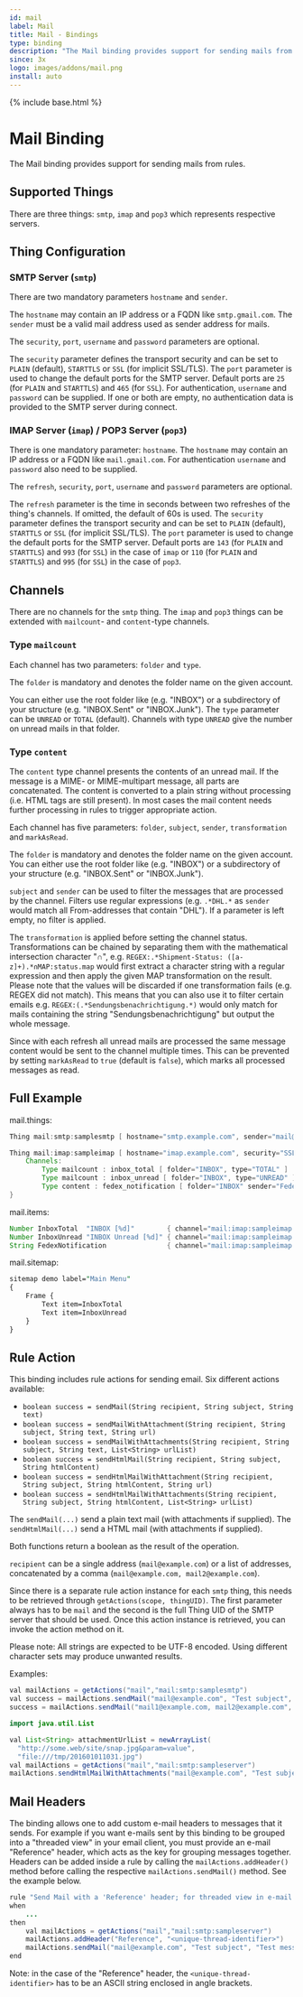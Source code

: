 ```yaml
---
id: mail
label: Mail
title: Mail - Bindings
type: binding
description: "The Mail binding provides support for sending mails from rules."
since: 3x
logo: images/addons/mail.png
install: auto
---
```


<!-- Attention authors: Do not edit directly. Please add your changes to the appropriate source repository -->

{% include base.html %}

# Mail Binding

The Mail binding provides support for sending mails from rules.

## Supported Things

There are three things: `smtp`, `imap` and `pop3` which represents respective servers.

## Thing Configuration

### SMTP Server (`smtp`)

There are two mandatory parameters `hostname` and `sender`.

The `hostname` may contain an IP address or a FQDN like `smtp.gmail.com`.
The `sender` must be a valid mail address used as sender address for mails.

The `security`, `port`, `username` and `password` parameters are optional.

The `security` parameter defines the transport security and can be set to `PLAIN` (default), `STARTTLS` or `SSL` (for implicit SSL/TLS).
The `port` parameter is used to change the default ports for the SMTP server.
Default ports are `25` (for `PLAIN` and `STARTTLS`) and `465` (for `SSL`).
For authentication, `username` and `password` can be supplied.
If one or both are empty, no authentication data is provided to the SMTP server during connect.

### IMAP Server (`imap`) / POP3 Server (`pop3`)

There is one mandatory parameter: `hostname`.
The `hostname` may contain an IP address or a FQDN like `mail.gmail.com`.
For authentication `username` and `password` also need to be supplied.

The `refresh`, `security`, `port`, `username` and `password` parameters are optional.

The `refresh` parameter is the time in seconds between two refreshes of the thing's channels.
If omitted, the default of 60s is used.
The `security` parameter defines the transport security and can be set to `PLAIN` (default), `STARTTLS` or `SSL` (for implicit SSL/TLS).
The `port` parameter is used to change the default ports for the SMTP server.
Default ports are `143` (for `PLAIN` and `STARTTLS`) and `993` (for `SSL`) in the case of `imap` or `110` (for `PLAIN` and `STARTTLS`) and `995` (for `SSL`) in the case of `pop3`.

## Channels

There are no channels for the `smtp` thing.
The `imap` and `pop3` things can be extended with `mailcount`- and `content`-type channels.

### Type `mailcount`

Each channel has two parameters: `folder` and `type`.

The `folder` is mandatory and denotes the folder name on the given account.

You can either use the root folder like (e.g. "INBOX") or a subdirectory of your structure (e.g. "INBOX.Sent" or "INBOX.Junk").
The `type` parameter can be `UNREAD` or `TOTAL` (default).
Channels with type `UNREAD` give the number on unread mails in that folder.

### Type `content`

The `content` type channel presents the contents of an unread mail.
If the message is a MIME- or MIME-multipart message, all parts are concatenated.
The content is converted to a plain string without processing (i.e. HTML tags are still present).
In most cases the mail content needs further processing in rules to trigger appropriate action.

Each channel has five parameters: `folder`, `subject`, `sender`, `transformation` and `markAsRead`.

The `folder` is mandatory and denotes the folder name on the given account.
You can either use the root folder like (e.g. "INBOX") or a subdirectory of your structure (e.g. "INBOX.Sent" or "INBOX.Junk").

`subject` and `sender` can be used to filter the messages that are processed by the channel.
Filters use regular expressions (e.g. `.*DHL.*` as `sender` would match all From-addresses that contain "DHL").
If a parameter is left empty, no filter is applied.

The `transformation` is applied before setting the channel status.
Transformations can be chained by separating them with the mathematical intersection character "∩", e.g. `REGEX:.*Shipment-Status: ([a-z]+).*∩MAP:status.map` would first extract a character string with a regular expression and then apply the given MAP transformation on the result.
Please note that the values will be discarded if one transformation fails (e.g. REGEX did not match).
This means that you can also use it to filter certain emails e.g. `REGEX:(.*Sendungsbenachrichtigung.*)` would only match for mails containing the string "Sendungsbenachrichtigung" but output the whole message.

Since with each refresh all unread mails are processed the same message content would be sent to the channel multiple times.
This can be prevented by setting `markAsRead` to `true` (default is `false`), which marks all processed messages as read.

## Full Example

mail.things:

```java
Thing mail:smtp:samplesmtp [ hostname="smtp.example.com", sender="mail@example.com", security="SSL", username="user", password="pass" ]

Thing mail:imap:sampleimap [ hostname="imap.example.com", security="SSL", username="user", password="pass" ] {
    Channels:
        Type mailcount : inbox_total [ folder="INBOX", type="TOTAL" ]
        Type mailcount : inbox_unread [ folder="INBOX", type="UNREAD" ]
        Type content : fedex_notification [ folder="INBOX" sender="Fedex.*" markAsRead="true" ]
}
```

mail.items:

```java
Number InboxTotal  "INBOX [%d]"        { channel="mail:imap:sampleimap:inbox_total" }
Number InboxUnread "INBOX Unread [%d]" { channel="mail:imap:sampleimap:inbox_unread" }
String FedexNotification               { channel="mail:imap:sampleimap:fedex_notification" }
```

mail.sitemap:

```perl
sitemap demo label="Main Menu"
{
    Frame {
        Text item=InboxTotal
        Text item=InboxUnread
    }
}
```

## Rule Action

This binding includes rule actions for sending email.
Six different actions available:

- `boolean success = sendMail(String recipient, String subject, String text)`
- `boolean success = sendMailWithAttachment(String recipient, String subject, String text, String url)`
- `boolean success = sendMailWithAttachments(String recipient, String subject, String text, List<String> urlList)`
- `boolean success = sendHtmlMail(String recipient, String subject, String htmlContent)`
- `boolean success = sendHtmlMailWithAttachment(String recipient, String subject, String htmlContent, String url)`
- `boolean success = sendHtmlMailWithAttachments(String recipient, String subject, String htmlContent, List<String> urlList)`

The `sendMail(...)` send a plain text mail (with attachments if supplied).
The `sendHtmlMail(...)` send a HTML mail (with attachments if supplied).

Both functions return a boolean as the result of the operation.

`recipient` can be a single address (`mail@example.com`) or a list of addresses, concatenated by a comma (`mail@example.com, mail2@example.com`).

Since there is a separate rule action instance for each `smtp` thing, this needs to be retrieved through `getActions(scope, thingUID)`.
The first parameter always has to be `mail` and the second is the full Thing UID of the SMTP server that should be used.
Once this action instance is retrieved, you can invoke the action method on it.

Please note: All strings are expected to be UTF-8 encoded.
Using different character sets may produce unwanted results.

Examples:

```java
val mailActions = getActions("mail","mail:smtp:samplesmtp")
val success = mailActions.sendMail("mail@example.com", "Test subject", "This is the mail content.")
success = mailActions.sendMail("mail1@example.com, mail2@example.com", "Test subject", "This is the mail content sent to multiple recipients.")

```

```java
import java.util.List

val List<String> attachmentUrlList = newArrayList(
  "http://some.web/site/snap.jpg&param=value",
  "file:///tmp/201601011031.jpg")
val mailActions = getActions("mail","mail:smtp:sampleserver")
mailActions.sendHtmlMailWithAttachments("mail@example.com", "Test subject", "<h1>Header</h1>This is the mail content.", attachmentUrlList)
```

## Mail Headers

The binding allows one to add custom e-mail headers to messages that it sends.
For example if you want e-mails sent by this binding to be grouped into a "threaded view" in your email client, you must provide an e-mail "Reference" header, which acts as the key for grouping messages together.
Headers can be added inside a rule by calling the `mailActions.addHeader()` method before calling the respective `mailActions.sendMail()` method.
See the example below.

```java
rule "Send Mail with a 'Reference' header; for threaded view in e-mail client"
when
    ...
then
    val mailActions = getActions("mail","mail:smtp:sampleserver")
    mailActions.addHeader("Reference", "<unique-thread-identifier>")
    mailActions.sendMail("mail@example.com", "Test subject", "Test message text")
end
```

Note: in the case of the "Reference" header, the `<unique-thread-identifier>` has to be an ASCII string enclosed in angle brackets.
